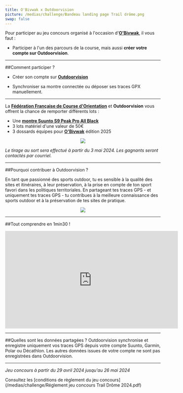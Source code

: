 ```yaml
---
title: O'Bivwak x Outdoorvision
picture: /medias/challenge/Bandeau landing page Trail drôme.png
swap: false
---
```


Pour participer au jeu concours organisé à l'occasion d'**[O'Bivwak](https://obivwak.net/)**, il vous faut :

- Participer à l'un des parcours de la course, mais aussi **créer votre compte sur Outdoorvision**.

---

##Comment participer ?

- Créer son compte sur **[Outdoorvision](https://staging-auth.outdoorvision.fr/auth/realms/PRNSN/protocol/openid-connect/registrations?client_id=back1-outdoorgeovision-prnsn&response_type=code&redirect_uri=https://staging-back.outdoorvision.fr/auth/done/&scope=openid)**

- Synchroniser sa montre connectée ou déposer ses traces GPX manuellement.
  
<participate></participate>

---

La **[Fédération Française de Course d'Orientation](https://www.ffcorientation.fr/)** et **Outdoorvision** vous offrent la chance de remporter différents lots : 

- Une **[montre Suunto S9 Peak Pro All Black](https://www.suunto.com/fr-fr/Produits/Montres-de-sport/suunto-9-peak-pro/suunto-9-peak-pro-all-black/)**
- 3 lots matériel d'une valeur de 50€
- 3 dossards équipes pour **[O'Bivwak](https://obivwak.net/)** édition 2025 
  
<p align="center">
  <img src="/medias/challenge/Bannière lots trail drôme.png">
</p>


*Le tirage au sort sera effectué à partir du 3 mai 2024. Les gagnants seront contactés par courriel.*

------

##Pourquoi contribuer à Outdoorvision ?


En tant que passionné des sports outdoor, tu es sensible à la qualité des sites et itinéraires, à leur préservation, à la prise en compte de ton sport favori dans les politiques territoriales.
En partageant tes traces GPS - et uniquement tes traces GPS - tu contribues à la meilleure connaissance des sports outdoor et à la préservation de tes sites de pratique.


<p align="center">
  <img src="/medias/challenge/Contribue trail drome.png">
</p>

------

##Tout comprendre en 1min30 !
<p align="center">
<iframe width="560" height="315" src="https://www.youtube.com/embed/Sua7VDlhBs4" title="YouTube video player" frameborder="0" allow="accelerometer; autoplay; clipboard-write; encrypted-media; gyroscope; picture-in-picture" allowfullscreen></iframe>
</p>


---

##Quelles sont les données partagées ?
Outdoorvision synchronise et enregistre uniquement vos traces GPS depuis votre compte Suunto, Garmin, Polar ou Décathlon. Les autres données issues de votre compte ne sont pas enregistrées dans Outdoorvision.

---

*Jeu concours à partir du 29 avril 2024 jusqu'au 26 mai 2024* 

Consultez les [conditions de règlement du jeu concours](/medias/challenge/Réglement jeu concours Trail Drôme 2024.pdf)
<p></p>




